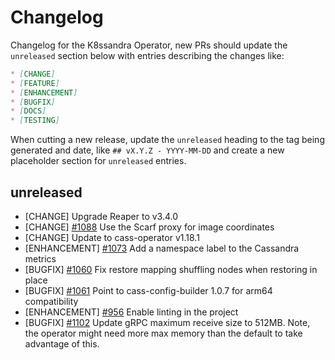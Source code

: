 # Changelog

Changelog for the K8ssandra Operator, new PRs should update the `unreleased` section below with entries describing the changes like:

```markdown
* [CHANGE]
* [FEATURE]
* [ENHANCEMENT]
* [BUGFIX]
* [DOCS]
* [TESTING]
```

When cutting a new release, update the `unreleased` heading to the tag being generated and date, like `## vX.Y.Z - YYYY-MM-DD` and create a new placeholder section for  `unreleased` entries.

## unreleased

* [CHANGE] Upgrade Reaper to v3.4.0
* [CHANGE] [#1088](https://github.com/k8ssandra/k8ssandra-operator/issues/1088) Use the Scarf proxy for image coordinates
* [CHANGE] Update to cass-operator v1.18.1
* [ENHANCEMENT] [#1073](https://github.com/k8ssandra/k8ssandra-operator/issues/1073) Add a namespace label to the Cassandra metrics 
* [BUGFIX] [#1060](https://github.com/k8ssandra/k8ssandra-operator/issues/1060) Fix restore mapping shuffling nodes when restoring in place
* [BUGFIX] [#1061](https://github.com/k8ssandra/k8ssandra-operator/issues/1061) Point to cass-config-builder 1.0.7 for arm64 compatibility
* [ENHANCEMENT] [#956](https://github.com/k8ssandra/k8ssandra-operator/issues/956) Enable linting in the project
* [BUGFIX] [#1102](https://github.com/k8ssandra/k8ssandra-operator/issues/1102) Update gRPC maximum receive size to 512MB. Note, the operator might need more max memory than the default to take advantage of this.